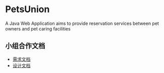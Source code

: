 # PetsUnion
A Java Web Application aims to provide reservation services between pet owners and pet caring facilities

## 小组合作文档
* <a href="https://shimo.im/docs/qvsO0f5eoU0WO3Tl">需求文档</a>
* <a href="https://shimo.im/docs/cc7fd6d0e5864251">设计文档</a>
